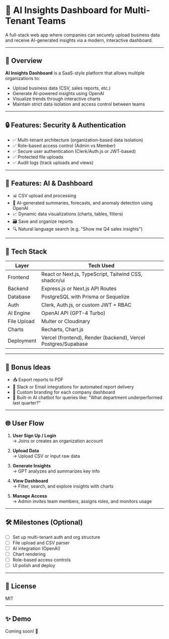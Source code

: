 # 🧠 AI Insights Dashboard for Multi-Tenant Teams

A full-stack web app where companies can securely upload business data and receive AI-generated insights via a modern, interactive dashboard.

---

## 🚀 Overview

**AI Insights Dashboard** is a SaaS-style platform that allows multiple organizations to:
- Upload business data (CSV, sales reports, etc.)
- Generate AI-powered insights using OpenAI
- Visualize trends through interactive charts
- Maintain strict data isolation and access control between teams

---

## 🔒 Features: Security & Authentication

- ✅ Multi-tenant architecture (organization-based data isolation)
- ✅ Role-based access control (Admin vs Member)
- ✅ Secure user authentication (Clerk/Auth.js or JWT-based)
- ✅ Protected file uploads
- ✅ Audit logs (track uploads and views)

---

## 🤖 Features: AI & Dashboard

- 📊 CSV upload and processing
- 🤖 AI-generated summaries, forecasts, and anomaly detection using OpenAI
- 📈 Dynamic data visualizations (charts, tables, filters)
- 🗃️ Save and organize reports
- 🔍 Natural language search (e.g. "Show me Q4 sales insights")

---

## 🧱 Tech Stack

| Layer       | Tech Used                                      |
|-------------|------------------------------------------------|
| Frontend    | React or Next.js, TypeScript, Tailwind CSS, shadcn/ui |
| Backend     | Express.js or Next.js API Routes               |
| Database    | PostgreSQL with Prisma or Sequelize            |
| Auth        | Clerk, Auth.js, or custom JWT + RBAC           |
| AI Engine   | OpenAI API (GPT-4 Turbo)                       |
| File Upload | Multer or Cloudinary                           |
| Charts      | Recharts, Chart.js                             |
| Deployment  | Vercel (frontend), Render (backend), Vercel Postgres/Supabase |

---

## 🧩 Bonus Ideas

- 📤 Export reports to PDF
- 🔔 Slack or Email integrations for automated report delivery
- 🎨 Custom branding for each company dashboard
- 🤖 Built-in AI chatbot for queries like: "What department underperformed last quarter?"

---

## 🌐 User Flow

1. **User Sign Up / Login**  
   → Joins or creates an organization account

2. **Upload Data**  
   → Upload CSV or input raw data

3. **Generate Insights**  
   → GPT analyzes and summarizes key info

4. **View Dashboard**  
   → Filter, search, and explore insights with charts

5. **Manage Access**  
   → Admin invites team members, assigns roles, and monitors usage

---

## 🛠 Milestones (Optional)

- [ ] Set up multi-tenant auth and org structure
- [ ] File upload and CSV parser
- [ ] AI integration (OpenAI)
- [ ] Chart rendering
- [ ] Role-based access controls
- [ ] UI polish and deploy

---

## 📄 License

MIT

---

## ✨ Demo

Coming soon! 🚧
